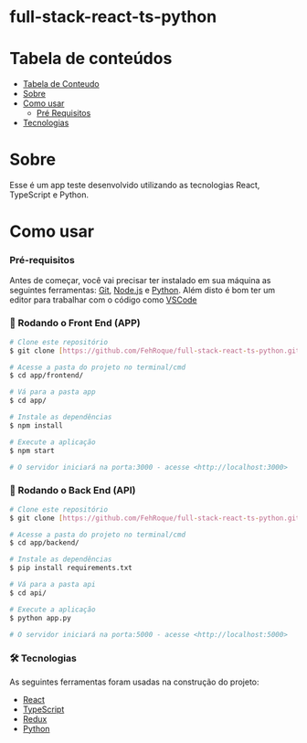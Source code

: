 # full-stack-react-ts-python

Tabela de conteúdos
===================

<!--ts-->
  * [Tabela de Conteudo](#tabela-de-conteúdos)
  * [Sobre](#Sobre)
  * [Como usar](#como-usar)
    * [Pré Requisitos](#pré-requisitos)
  * [Tecnologias](#tecnologias)
<!--te-->

# Sobre

Esse é um app teste desenvolvido utilizando as tecnologias React, TypeScript e Python.

# Como usar

### Pré-requisitos

Antes de começar, você vai precisar ter instalado em sua máquina as seguintes ferramentas:
[Git](https://git-scm.com), [Node.js](https://nodejs.org/en/) e [Python](https://www.python.org/). 
Além disto é bom ter um editor para trabalhar com o código como [VSCode](https://code.visualstudio.com/)


### 🎲 Rodando o Front End (APP)

```bash
# Clone este repositório
$ git clone [https://github.com/FehRoque/full-stack-react-ts-python.git]

# Acesse a pasta do projeto no terminal/cmd
$ cd app/frontend/

# Vá para a pasta app
$ cd app/

# Instale as dependências
$ npm install

# Execute a aplicação
$ npm start

# O servidor iniciará na porta:3000 - acesse <http://localhost:3000>
```


### 🎲 Rodando o Back End (API)

```bash
# Clone este repositório
$ git clone [https://github.com/FehRoque/full-stack-react-ts-python.git]

# Acesse a pasta do projeto no terminal/cmd
$ cd app/backend/

# Instale as dependências
$ pip install requirements.txt

# Vá para a pasta api
$ cd api/

# Execute a aplicação
$ python app.py

# O servidor iniciará na porta:5000 - acesse <http://localhost:5000>
```

### 🛠 Tecnologias

As seguintes ferramentas foram usadas na construção do projeto:

- [React](https://pt-br.reactjs.org/)
- [TypeScript](https://www.typescriptlang.org/)
- [Redux](https://redux.js.org/usage/usage-with-typescript/)
- [Python](https://www.python.org/)

